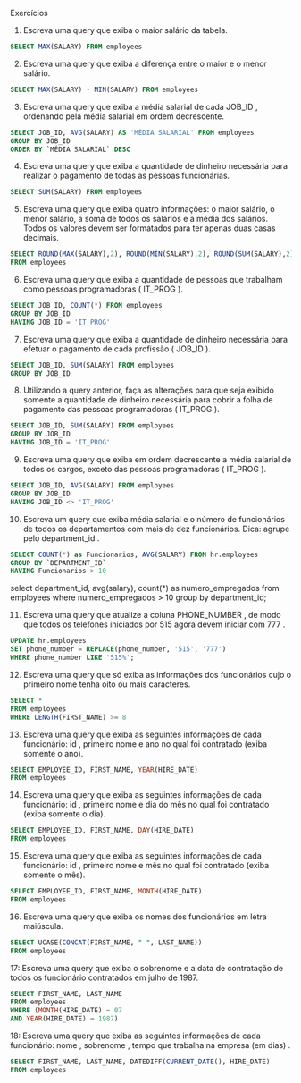 Exercícios
1. Escreva uma query que exiba o maior salário da tabela.

```sql
SELECT MAX(SALARY) FROM employees
```

2. Escreva uma query que exiba a diferença entre o maior e o menor salário.

```sql
SELECT MAX(SALARY) - MIN(SALARY) FROM employees
```

3. Escreva uma query que exiba a média salarial de cada JOB_ID , ordenando pela média salarial em ordem decrescente.

```sql
SELECT JOB_ID, AVG(SALARY) AS 'MÉDIA SALARIAL' FROM employees
GROUP BY JOB_ID
ORDER BY `MÉDIA SALARIAL` DESC
```

4. Escreva uma query que exiba a quantidade de dinheiro necessária para realizar o pagamento de todas as pessoas funcionárias.

```sql
SELECT SUM(SALARY) FROM employees
```

5. Escreva uma query que exiba quatro informações: o maior salário, o menor salário, a soma de todos os salários e a média dos salários. Todos os valores devem ser formatados para ter apenas duas casas decimais.

```sql
SELECT ROUND(MAX(SALARY),2), ROUND(MIN(SALARY),2), ROUND(SUM(SALARY),2), ROUND(AVG(SALARY),2) 
FROM employees
```

6. Escreva uma query que exiba a quantidade de pessoas que trabalham como pessoas programadoras ( IT_PROG ).

```sql
SELECT JOB_ID, COUNT(*) FROM employees
GROUP BY JOB_ID
HAVING JOB_ID = 'IT_PROG'
```

7. Escreva uma query que exiba a quantidade de dinheiro necessária para efetuar o pagamento de cada profissão ( JOB_ID ).

```sql
SELECT JOB_ID, SUM(SALARY) FROM employees
GROUP BY JOB_ID
```

8. Utilizando a query anterior, faça as alterações para que seja exibido somente a quantidade de dinheiro necessária para cobrir a folha de pagamento das pessoas programadoras ( IT_PROG ).

```sql
SELECT JOB_ID, SUM(SALARY) FROM employees
GROUP BY JOB_ID
HAVING JOB_ID = 'IT_PROG'
```

9. Escreva uma query que exiba em ordem decrescente a média salarial de todos os cargos, exceto das pessoas programadoras ( IT_PROG ).

```sql
SELECT JOB_ID, AVG(SALARY) FROM employees
GROUP BY JOB_ID
HAVING JOB_ID <> 'IT_PROG'
```

10. Escreva um query que exiba média salarial e o número de funcionários de todos os departamentos com mais de dez funcionários. Dica: agrupe pelo department_id . 

```sql
SELECT COUNT(*) as Funcionarios, AVG(SALARY) FROM hr.employees
GROUP BY `DEPARTMENT_ID`
HAVING Funcionarios > 10
```
select department_id, avg(salary), count(*) as numero_empregados from employees where numero_empregados > 10 group by department_id;

11. Escreva uma query que atualize a coluna PHONE_NUMBER , de modo que todos os telefones iniciados por 515 agora devem iniciar com 777 .

```sql
UPDATE hr.employees
SET phone_number = REPLACE(phone_number, '515', '777')
WHERE phone_number LIKE '515%';
```

12. Escreva uma query que só exiba as informações dos funcionários cujo o primeiro nome tenha oito ou mais caracteres.

```sql
SELECT *
FROM employees
WHERE LENGTH(FIRST_NAME) >= 8
```

13. Escreva uma query que exiba as seguintes informações de cada funcionário: id , primeiro nome e ano no qual foi contratado (exiba somente o ano).

```sql
SELECT EMPLOYEE_ID, FIRST_NAME, YEAR(HIRE_DATE)
FROM employees
```

14. Escreva uma query que exiba as seguintes informações de cada funcionário: id , primeiro nome e dia do mês no qual foi contratado (exiba somente o dia).

```sql
SELECT EMPLOYEE_ID, FIRST_NAME, DAY(HIRE_DATE)
FROM employees
```

15. Escreva uma query que exiba as seguintes informações de cada funcionário: id , primeiro nome e mês no qual foi contratado (exiba somente o mês).

```sql
SELECT EMPLOYEE_ID, FIRST_NAME, MONTH(HIRE_DATE)
FROM employees
```

16. Escreva uma query que exiba os nomes dos funcionários em letra maiúscula.

```sql
SELECT UCASE(CONCAT(FIRST_NAME, " ", LAST_NAME))
FROM employees
```

17: Escreva uma query que exiba o sobrenome e a data de contratação de todos os funcionário contratados em julho de 1987.

```sql
SELECT FIRST_NAME, LAST_NAME
FROM employees
WHERE (MONTH(HIRE_DATE) = 07 
AND YEAR(HIRE_DATE) = 1987)
```

18: Escreva uma query que exiba as seguintes informações de cada funcionário: nome , sobrenome , tempo que trabalha na empresa (em dias) .

```sql
SELECT FIRST_NAME, LAST_NAME, DATEDIFF(CURRENT_DATE(), HIRE_DATE)
FROM employees
```
